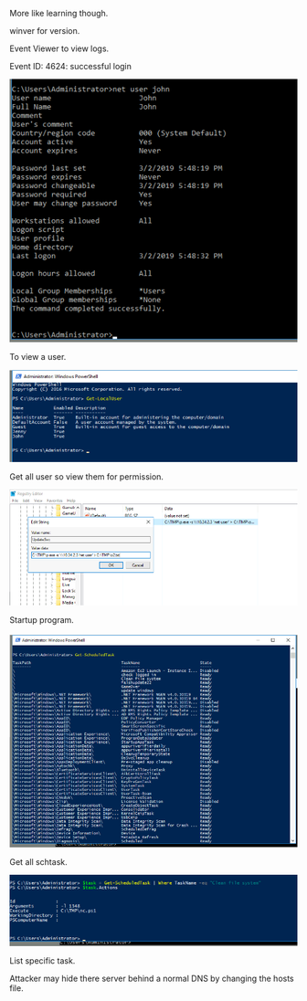 More like learning though.



winver for version.

Event Viewer to view logs. 

Event ID: 4624: successful login

![image-20231012213314265](./assets/image-20231012213314265.png)

To view a user.



![image-20231012213647136](./assets/image-20231012213647136.png)

Get all user so view them for permission.



![image-20231012213853612](./assets/image-20231012213853612.png)

Startup program.



![image-20231012214109574](./assets/image-20231012214109574.png)

Get all schtask.



![image-20231012214254855](./assets/image-20231012214254855.png)

List specific task.



Attacker may hide there server behind a normal DNS by changing the hosts file.

